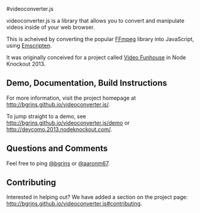 #videoconverter.js

videoconverter.js is a library that allows you to convert and manipulate videos inside of your web browser.

This is acheived by converting the popular [FFmpeg](http://ffmpeg.org/) library into JavaScript, using [Emscripten](https://github.com/kripken/emscripten).

It was originally conceived for a project called [Video Funhouse](http://nodeknockout.com/teams/devcomo) in Node Knockout 2013.

## Demo, Documentation, Build Instructions

For more information, visit the project homepage at http://bgrins.github.io/videoconverter.js/.

To jump straight to a demo, see http://bgrins.github.io/videoconverter.js/demo or http://devcomo.2013.nodeknockout.com/.

## Questions and Comments

Feel free to ping [@bgrins](https://github.com/bgrins/bgrins) or [@aaronm67](https://github.com/bgrins/aaronm67).

## Contributing

Interested in helping out?  We have added a section on the project page: http://bgrins.github.io/videoconverter.js#contributing.
